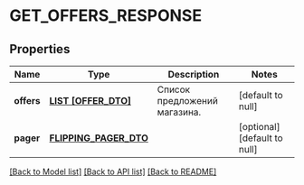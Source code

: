 # GET_OFFERS_RESPONSE

## Properties
Name | Type | Description | Notes
------------ | ------------- | ------------- | -------------
**offers** | [**LIST [OFFER_DTO]**](OfferDTO.md) | Список предложений магазина. | [default to null]
**pager** | [**FLIPPING_PAGER_DTO**](FlippingPagerDTO.md) |  | [optional] [default to null]

[[Back to Model list]](../README.md#documentation-for-models) [[Back to API list]](../README.md#documentation-for-api-endpoints) [[Back to README]](../README.md)



